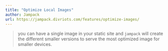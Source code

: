 ```yaml
---
title: "Optimize Local Images"
author: Jampack
url: https://jampack.divriots.com/features/optimize-images/
---
```


> you can have a single image in your static site and `jampack` will create the different smaller versions to serve the most optimized image for smaller devices.



